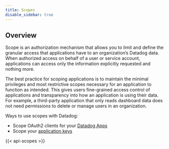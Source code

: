 ```yaml
---
title: Scopes
disable_sidebar: true
---
```


## Overview

Scope is an authorization mechanism that allows you to limit and define the granular access that applications have to an organization’s Datadog data. When authorized access on behalf of a user or service account, applications can access only the information explicitly requested and nothing more.

The best practice for scoping applications is to maintain the minimal privileges and most restrictive scopes necessary for an application to function as intended. This gives users fine-grained access control of applications and transparency into how an application is using their data. For example, a third-party application that only reads dashboard data does not need permissions to delete or manage users in an organization.

Ways to use scopes with Datadog:
- Scope OAuth2 clients for your [Datadog Apps][1]
- Scope your [application keys][2] 

{{< api-scopes >}}

[1]: https://docs.datadoghq.com/developers/datadog_apps/#oauth-api-access
[2]: https://docs.datadoghq.com/account_management/api-app-keys/
